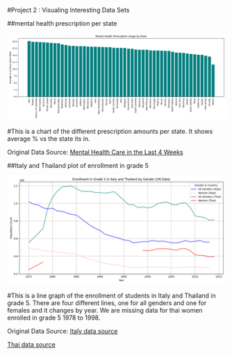 #Project 2 : Visualing Interesting Data Sets

##mental health prescription per state

![Bar Chart of Mental Health Prescription Usage](mental_health_bar_fixed.png)

#This is a chart of the different prescription amounts per state. It shows average % vs the state its in.


Original Data Source:
[Mental Health Care in the Last 4 Weeks](https://catalog.data.gov/dataset/mental-health-care-in-the-last-4-weeks)

##Italy and Thailand plot of enrollment in grade 5

![Italy and Thai plt](italythaiplot.png)

#This is a line graph of the enrollment of students in Italy and Thailand in grade 5. There are four different lines, one for all genders and one for females and it changes by year. We are missing data for thai women enrolled in grade 5 1978 to 1998.

Original Data Source:
[Italy data source](https://data.un.org/Data.aspx?q=italy&d=UNESCO&f=series:E_1_G5;ref_area:ITA&c=2,3,5,7,9,10&s=ref_area_name:asc,time_period:desc&v=1)

[Thai data source](https://data.un.org/Data.aspx?q=Enrolment+in+Grade+5+of+primary+education+thailand&d=UNESCO&f=series%3aE_1_G5%3bref_area%3aTHA)


